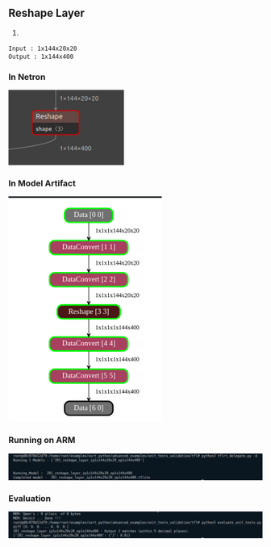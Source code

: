 ## Reshape Layer
1. 
```
Input : 1x144x20x20
Output : 1x144x400
```
### In Netron
![alt text](image-15.png)
### In Model Artifact
![alt text](image-14.png)
### Running on ARM
![alt text](image-12.png)
### Evaluation
![alt text](image-13.png)